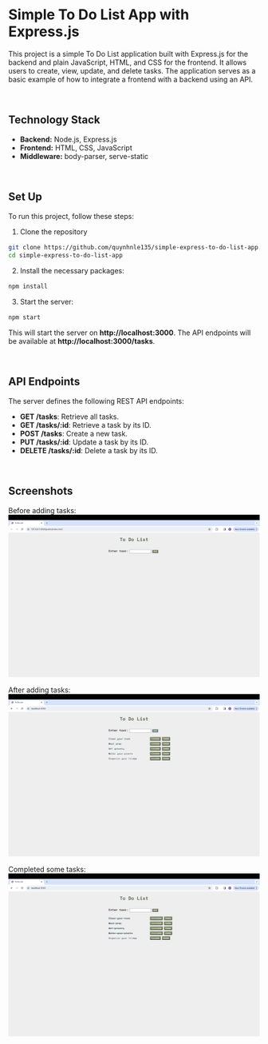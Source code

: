 # Simple To Do List App with Express.js

This project is a simple To Do List application built with Express.js for the backend and plain JavaScript, HTML, and CSS for the frontend. It allows users to create, view, update, and delete tasks. The application serves as a basic example of how to integrate a frontend with a backend using an API.

<br>

## Technology Stack
- <b>Backend:</b> Node.js, Express.js
- <b>Frontend:</b> HTML, CSS, JavaScript
- <b>Middleware:</b> body-parser, serve-static

<br>

## Set Up
To run this project, follow these steps:

1. Clone the repository

```bash
git clone https://github.com/quynhnle135/simple-express-to-do-list-app.git
cd simple-express-to-do-list-app
```

2. Install the necessary packages:

```bash
npm install
```

3. Start the server:

```bash
npm start
```

This will start the server on <b>http://localhost:3000</b>. The API endpoints will be available at <b>http://localhost:3000/tasks</b>.

<br>

## API Endpoints
The server defines the following REST API endpoints:

- <b>GET /tasks</b>: Retrieve all tasks.
- <b>GET /tasks/:id</b>: Retrieve a task by its ID.
- <b>POST /tasks</b>: Create a new task.
- <b>PUT /tasks/:id</b>: Update a task by its ID.
- <b>DELETE /tasks/:id</b>: Delete a task by its ID.

<br>

## Screenshots

Before adding tasks:
![before](screenshots/before_adding_tasks.png)

After adding tasks:
![after](screenshots/after_adding_tasks.png)

Completed some tasks:
![completed](screenshots/completed_some_tasks.png)